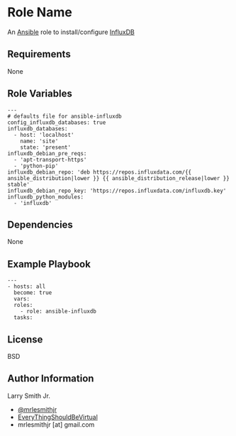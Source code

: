 Role Name
=========

An [Ansible] role to install/configure [InfluxDB]

Requirements
------------

None

Role Variables
--------------

```
---
# defaults file for ansible-influxdb
config_influxdb_databases: true
influxdb_databases:
  - host: 'localhost'
    name: 'site'
    state: 'present'
influxdb_debian_pre_reqs:
  - 'apt-transport-https'
  - 'python-pip'
influxdb_debian_repo: 'deb https://repos.influxdata.com/{{ ansible_distribution|lower }} {{ ansible_distribution_release|lower }} stable'
influxdb_debian_repo_key: 'https://repos.influxdata.com/influxdb.key'
influxdb_python_modules:
  - 'influxdb'
```

Dependencies
------------

None

Example Playbook
----------------

```
---
- hosts: all
  become: true
  vars:
  roles:
    - role: ansible-influxdb
  tasks:
```
License
-------

BSD

Author Information
------------------

Larry Smith Jr.
- [@mrlesmithjr]
- [EveryThingShouldBeVirtual]
- mrlesmithjr [at] gmail.com

[@mrlesmithjr]: <https://twitter.com/mrlesmithjr>
[EveryThingShouldBeVirtual]: <http://everythingshouldbevirtual.com>
[Ansible]: <https://www.ansible.com>
[InfluxDB]: <https://www.influxdata.com/time-series-platform/influxdb/>

